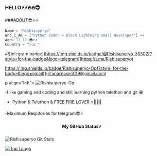 ### HELLO⚡⚡🔥🔥😎

###ABOUT😎🔥⚡
```python
Name = "Rishisuperyo"
Who_I_Am = ["Python coder + Black Lightning small developer"] ⚡⚡
Age= 11-12 😎🔥⚡
Country = "🇮🇳 "
```
#![telegram badge](https://img.shields.io/badge/@Rishisuperyo-30302f?style=for-the-badge&logo=telegram](https://t.me/Rishisuperyo)

https://img.shields.io/badge/Rishisuperyo-Opf?style=for-the-badge&logo=gmail)](rituparnasen019@gmail.com)
<p align="left"> <img 

p align="left"> <img src="https://komarev.com/ghpvc/?username=Rishisuperyo-Op&label=Profile%20Views&color=yellow&style=flat-square" alt="Rishisuperyo-Op" /> </p>

-I like gaming and coding and still learning python telethon and git 😁

- Python & Telethon & FREE FIRE  LOVER ⚡💝💗💖

-Maximum Respitories for telegram😎⚡

<h4 align="center"><b>My GitHub Status⚡</b></h4>


![Rishisuperyo Git Stats](https://github-readme-stats.vercel.app/api?username=Rishisuperyo-Op&include_all_commits=true&count_private=true&theme=highcontrast)

[![Top Langs](https://github-readme-stats.vercel.app/api/top-langs/?username=amanpandey7647&layout=compact&theme=radical)](https://github.com/Rishisuperyo-Op)

